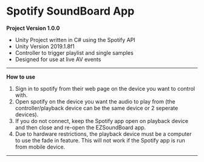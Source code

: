 # Spotify SoundBoard App

**Project Version 1.0.0** 

* Unity Project written in C# using the Spotify API 
* Unity Version 2019.1.8f1
* Controller to trigger playlist and single samples 
* Designed for use at live AV events

---

**How to use**

1. Sign in to spotify from their web page on the device you want to control with.
2. Open spotify on the device you want the audio to play from (the controller/playback device can be the same device or 2 seperate devices).
3. If you do not connect, keep the Spotify app open on playback device and then close and re-open the EZSoundBoard app.
4. Due to hardware restrictions, the playback device must be a computer to use the fade in feature. This will not work if the Spotify app is run from mobile device.

---


